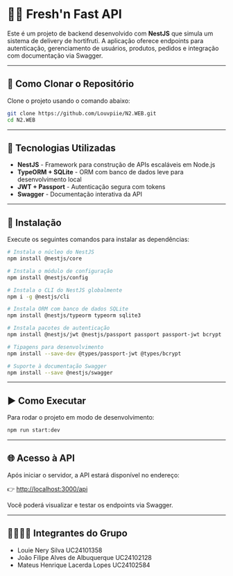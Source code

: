 # 🥦🍓 Fresh'n Fast API

Este é um projeto de backend desenvolvido com **NestJS** que simula um sistema de delivery de hortifruti. A aplicação oferece endpoints para autenticação, gerenciamento de usuários, produtos, pedidos e integração com documentação via Swagger.

---

## 📂 Como Clonar o Repositório

Clone o projeto usando o comando abaixo:

```bash
git clone https://github.com/Louvpiie/N2.WEB.git
cd N2.WEB
````

---

## 🚀 Tecnologias Utilizadas

* **NestJS** - Framework para construção de APIs escaláveis em Node.js
* **TypeORM + SQLite** - ORM com banco de dados leve para desenvolvimento local
* **JWT + Passport** - Autenticação segura com tokens
* **Swagger** - Documentação interativa da API

---

## 🔧 Instalação

Execute os seguintes comandos para instalar as dependências:

```bash
# Instala o núcleo do NestJS
npm install @nestjs/core

# Instala o módulo de configuração
npm install @nestjs/config

# Instala o CLI do NestJS globalmente
npm i -g @nestjs/cli

# Instala ORM com banco de dados SQLite
npm install @nestjs/typeorm typeorm sqlite3

# Instala pacotes de autenticação
npm install @nestjs/jwt @nestjs/passport passport passport-jwt bcrypt

# Tipagens para desenvolvimento
npm install --save-dev @types/passport-jwt @types/bcrypt

# Suporte à documentação Swagger
npm install --save @nestjs/swagger
```

---

## ▶️ Como Executar

Para rodar o projeto em modo de desenvolvimento:

```bash
npm run start:dev
```

---

## 🌐 Acesso à API

Após iniciar o servidor, a API estará disponível no endereço:

👉 [http://localhost:3000/api](http://localhost:3000/api)

Você poderá visualizar e testar os endpoints via Swagger.

---

## 👨‍👩‍👧‍👦 Integrantes do Grupo

* Louie Nery Silva UC24101358
* João Filipe Alves de Albuquerque UC24102128
* Mateus Henrique Lacerda Lopes UC24102584

